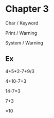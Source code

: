 # Chapter 3

Char  /  Keyword

Print  / Warning

System / Warning

## Ex

4+5*2-7+9/3

4+10-7+3

14-7=3

7+3

=10
